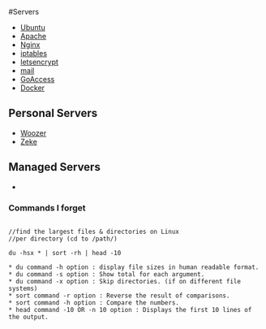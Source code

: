 #Servers

* [Ubuntu](ubuntu.md)
* [Apache](apache.md)
* [Nginx](nginx.md)
* [iptables](iptables.md)
* [letsencrypt](letsencrypt.md)
* [mail](mail.md)
* [GoAccess](goaccess.md)
* [Docker](docker.md)


## Personal Servers
 - [Woozer]()
 - [Zeke]()

## Managed Servers

- []()


### Commands I forget

```

//find the largest files & directories on Linux
//per directory (cd to /path/)

du -hsx * | sort -rh | head -10

* du command -h option : display file sizes in human readable format.
* du command -s option : Show total for each argument.
* du command -x option : Skip directories. (if on different file systems)
* sort command -r option : Reverse the result of comparisons.
* sort command -h option : Compare the numbers.
* head command -10 OR -n 10 option : Displays the first 10 lines of the output.



```
